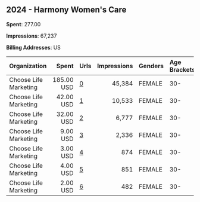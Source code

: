 ## 2024 - Harmony Women's Care 
**Spent**: 277.00

**Impressions**: 67,237

**Billing Addresses**: US

|Organization|Spent|Urls|Impressions|Genders|Age Brackets|Country Codes|
|:---|---:|:---|---:|:---|:---|:---|
|Choose Life Marketing|185.00 USD|[0](https://www.snap.com/political-ads/asset/964469ddf96e0064aabc2ff59b7c4c449e7f36b2f9ca0a8d5a59b9c7ddf6436d?mediaType=png)|45,384|FEMALE|30-|united states|
|Choose Life Marketing|42.00 USD|[1](https://www.snap.com/political-ads/asset/20b23aee68d38b591055132afe83bdf52400370ebf9756a63fa99a921430b82e?mediaType=png)|10,533|FEMALE|30-|united states|
|Choose Life Marketing|32.00 USD|[2](https://www.snap.com/political-ads/asset/357fb6926c18a2c6e6249302b40890973bc6de4685234fbc07bde407224ef47e?mediaType=mp4)|6,777|FEMALE|30-|united states|
|Choose Life Marketing|9.00 USD|[3](https://www.snap.com/political-ads/asset/54cc6efd416c7f953ffa15e60b0dff856faba7fb5acedaaeb9b24758e7c62ad0?mediaType=png)|2,336|FEMALE|30-|united states|
|Choose Life Marketing|3.00 USD|[4](https://www.snap.com/political-ads/asset/00db2855896e107d9e6ff984f0a4b2717247eada8f45c648e7020764091ca0a6?mediaType=png)|874|FEMALE|30-|united states|
|Choose Life Marketing|4.00 USD|[5](https://www.snap.com/political-ads/asset/de83564703cf6971d4c692f1eb77ee4acae53b3e60b6c1503a2e652d0cd3cc60?mediaType=png)|851|FEMALE|30-|united states|
|Choose Life Marketing|2.00 USD|[6](https://www.snap.com/political-ads/asset/793e8c0b45bacf003e1c280e00eefb1679431142eed7995c7a6a0ecee3a0373b?mediaType=mp4)|482|FEMALE|30-|united states|
